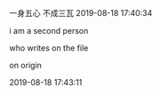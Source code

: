 一身五心
不成三瓦
2019-08-18 17:40:34

i am a second person

who writes on the file
 
on origin

2019-08-18 17:43:11
